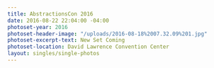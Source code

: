```yaml
---
title: AbstractionsCon 2016
date: 2016-08-22 22:04:00 -04:00
photoset-year: 2016
photoset-header-image: "/uploads/2016-08-18%2007.32.09%201.jpg"
photoset-excerpt-text: New Set Coming
photoset-location: David Lawrence Convention Center
layout: singles/single-photos
---
```


